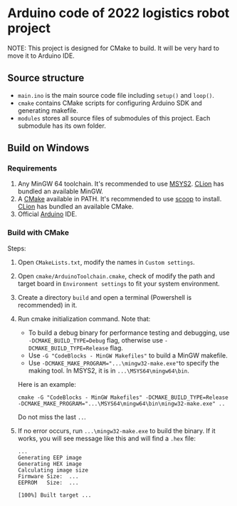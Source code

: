 # Arduino code of 2022 logistics robot project

NOTE: This project is designed for CMake to build. It will be very hard to move it to Arduino IDE.

## Source structure

- `main.ino` is the main source code file including `setup()` and `loop()`.
- `cmake` contains CMake scripts for configuring Arduino SDK and generating makefile.
- `modules` stores all source files of submodules of this project. Each submodule has its own folder.

## Build on Windows

### Requirements

1. Any MinGW 64 toolchain. It's recommended to use [MSYS2](https://www.msys2.org/).
   [CLion](https://www.jetbrains.com/clion/) has bundled an available MinGW.
2. A [CMake](https://cmake.org/) available in PATH. It's recommended to use [scoop](https://scoop.sh/) to install.
   [CLion](https://www.jetbrains.com/clion/) has bundled an available CMake.
3. Official [Arduino](https://www.arduino.cc/en/software/) IDE.

### Build with CMake

Steps:

1. Open `CMakeLists.txt`, modify the names in `Custom settings`.
2. Open `cmake/ArduinoToolchain.cmake`, check of modify the path and target board
   in `Environment settings` to fit your system environment.
3. Create a directory `build` and open a terminal (Powershell is recommended) in it.
4. Run cmake initialization command. Note that:
    - To build a debug binary for performance testing and debugging, use `-DCMAKE_BUILD_TYPE=Debug` flag,
      otherwise use `-DCMAKE_BUILD_TYPE=Release` flag.
    - Use `-G "CodeBlocks - MinGW Makefiles"` to build a MinGW makefile.
    - Use `-DCMAKE_MAKE_PROGRAM="...\mingw32-make.exe"`to specify the making tool.
      In MSYS2, it is in `...\MSYS64\mingw64\bin`.

   Here is an example:
   ```shell
   cmake -G "CodeBlocks - MinGW Makefiles" -DCMAKE_BUILD_TYPE=Release -DCMAKE_MAKE_PROGRAM="...\MSYS64\mingw64\bin\mingw32-make.exe" ..
   ```
   Do not miss the last `..`.
5. If no error occurs, run `...\mingw32-make.exe` to build the binary.
   If it works, you will see message like this and will find a `.hex` file:
   ```text
   ...
   Generating EEP image
   Generating HEX image
   Calculating image size
   Firmware Size:  ...
   EEPROM   Size:  ...

   [100%] Built target ...
   ```
